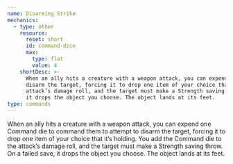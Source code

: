 ```yaml
---
name: Disarming Strike
mechanics:
  - type: other
    resource:
      reset: short
      id: command-dice
      max:
        type: flat
        value: 4
    shortDesc: >-
      When an ally hits a creature with a weapon attack, you can expend one Command die to command them to attempt to
      disarm the target, forcing it to drop one item of your choice that it’s holding. You add the Command die to the
      attack’s damage roll, and the target must make a Strength saving throw. On a failed save,
      it drops the object you choose. The object lands at its feet.
type: commands
---
```

When an ally hits a creature with a weapon attack, you can expend one Command die to command them to attempt to
disarm the target, forcing it to drop one item of your choice that it’s holding. You add the Command die to the
attack’s damage roll, and the target must make a Strength saving throw. On a failed save,
it drops the object you choose. The object lands at its feet.
